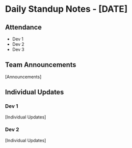 # Daily Standup Notes - [DATE]

## Attendance
 - Dev 1
 - Dev 2
 - Dev 3

## Team Announcements

[Announcements]

## Individual Updates
 
### Dev 1

[Individual Updates]

### Dev 2

[Individual Updates]